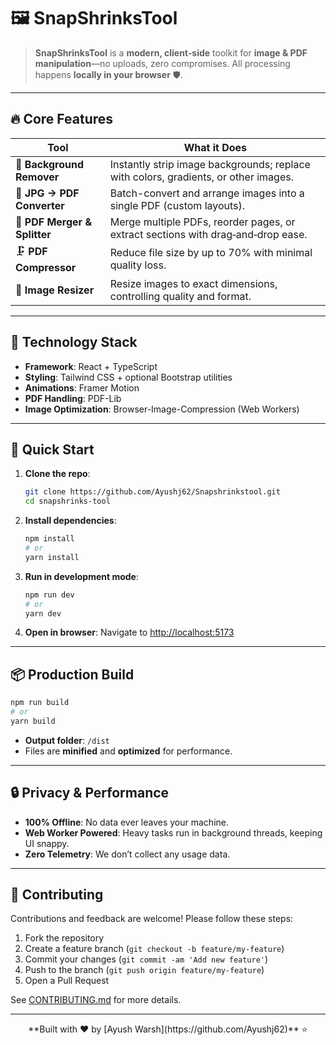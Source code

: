 # 🖼️ SnapShrinksTool


> **SnapShrinksTool** is a **modern, client‑side** toolkit for **image & PDF manipulation**—no uploads, zero compromises. All processing happens **locally in your browser** 🛡️.

---

## 🔥 Core Features

| Tool                         | What it Does                                                                        |
| ---------------------------- | ----------------------------------------------------------------------------------- |
| 🎨 **Background Remover**    | Instantly strip image backgrounds; replace with colors, gradients, or other images. |
| 📸 **JPG → PDF Converter**   | Batch-convert and arrange images into a single PDF (custom layouts).                |
| 📑 **PDF Merger & Splitter** | Merge multiple PDFs, reorder pages, or extract sections with drag‑and‑drop ease.    |
| 🗜 **PDF Compressor**        | Reduce file size by up to 70% with minimal quality loss.                            |
| 📏 **Image Resizer**         | Resize images to exact dimensions, controlling quality and format.                  |

---

## 🧰 Technology Stack

* **Framework**: React + TypeScript
* **Styling**: Tailwind CSS + optional Bootstrap utilities
* **Animations**: Framer Motion
* **PDF Handling**: PDF-Lib
* **Image Optimization**: Browser-Image-Compression (Web Workers)

---

## 🚀 Quick Start

1. **Clone the repo**:

   ```bash
   git clone https://github.com/Ayushj62/Snapshrinkstool.git
   cd snapshrinks-tool
   ```
2. **Install dependencies**:

   ```bash
   npm install
   # or
   yarn install
   ```
3. **Run in development mode**:

   ```bash
   npm run dev
   # or
   yarn dev
   ```
4. **Open in browser**: Navigate to [http://localhost:5173](http://localhost:5173)

---

## 📦 Production Build

```bash
npm run build
# or
yarn build
```

* **Output folder**: `/dist`
* Files are **minified** and **optimized** for performance.

---

## 🔒 Privacy & Performance

* **100% Offline**: No data ever leaves your machine.
* **Web Worker Powered**: Heavy tasks run in background threads, keeping UI snappy.
* **Zero Telemetry**: We don’t collect any usage data.

---

## 🤝 Contributing

Contributions and feedback are welcome! Please follow these steps:

1. Fork the repository
2. Create a feature branch (`git checkout -b feature/my-feature`)
3. Commit your changes (`git commit -am 'Add new feature'`)
4. Push to the branch (`git push origin feature/my-feature`)
5. Open a Pull Request

See [CONTRIBUTING.md](CONTRIBUTING.md) for more details.

---


<div align="center">
  **Built with ❤️ by [Ayush Warsh](https://github.com/Ayushj62)**  ⭐
</div>
